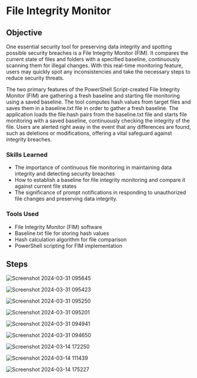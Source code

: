 # File Integrity Monitor

## Objective


One essential security tool for preserving data integrity and spotting possible security breaches is a File Integrity Monitor (FIM). It compares the current state of files and folders with a specified baseline, continuously scanning them for illegal changes. With this real-time monitoring feature, users may quickly spot any inconsistencies and take the necessary steps to reduce security threats.

The two primary features of the PowerShell Script-created File Integrity Monitor (FIM) are gathering a fresh baseline and starting file monitoring using a saved baseline. The tool computes hash values from target files and saves them in a baseline.txt file in order to gather a fresh baseline. The application loads the file:hash pairs from the baseline.txt file and starts file monitoring with a saved baseline, continuously checking the integrity of the file. Users are alerted right away in the event that any differences are found, such as deletions or modifications, offering a vital safeguard against integrity breaches.


### Skills Learned


- The importance of continuous file monitoring in maintaining data integrity and detecting security breaches
- How to establish a baseline for file integrity monitoring and compare it against current file states
- The significance of prompt notifications in responding to unauthorized file changes and preserving data integrity.

### Tools Used


- File Integrity Monitor (FIM) software
- Baseline.txt file for storing hash values
- Hash calculation algorithm for file comparison
- PowerShell scripting for FIM implementation

## Steps



![Screenshot 2024-03-31 095645](https://github.com/sarch25/File-Integrity-Monitor/assets/130470960/11b7a674-95a6-4924-bb14-56a7123f86c3)

![Screenshot 2024-03-31 095423](https://github.com/sarch25/File-Integrity-Monitor/assets/130470960/420fb315-4cbf-453c-960a-582fcf14ac9c)

![Screenshot 2024-03-31 095250](https://github.com/sarch25/File-Integrity-Monitor/assets/130470960/c087d2c7-a4ef-4a32-8ad6-4423ee8fa6e2)

![Screenshot 2024-03-31 095201](https://github.com/sarch25/File-Integrity-Monitor/assets/130470960/b80f85ff-b12d-4071-8b98-61be2efa28e4)

![Screenshot 2024-03-31 094941](https://github.com/sarch25/File-Integrity-Monitor/assets/130470960/a3d57443-6b22-44de-bb3e-3dadcbe581eb)

![Screenshot 2024-03-31 094650](https://github.com/sarch25/File-Integrity-Monitor/assets/130470960/9d237119-70d6-4f99-9f74-df2c1b81a89e)

![Screenshot 2024-03-14 172250](https://github.com/sarch25/File-Integrity-Monitor/assets/130470960/2949376c-1472-44dc-beb6-dc26b3888a83)


![Screenshot 2024-03-14 111439](https://github.com/sarch25/File-Integrity-Monitor/assets/130470960/c4b81f2c-6c27-43ec-8704-d4ec706dd74e)


![Screenshot 2024-03-14 175227](https://github.com/sarch25/File-Integrity-Monitor/assets/130470960/0d5a445b-7946-42af-a124-186bf9a065e7)






